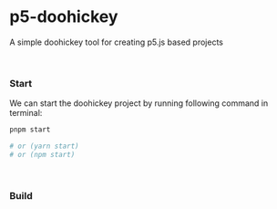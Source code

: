 # p5-doohickey
A simple doohickey tool for creating p5.js based projects

<br />

### Start

We can start the doohickey project by running following command in terminal:

```bash
pnpm start

# or (yarn start)
# or (npm start)
```

<br />

### Build